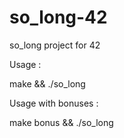# so_long-42
so_long project for 42

Usage :

make && ./so_long

Usage with bonuses :

make bonus && ./so_long
